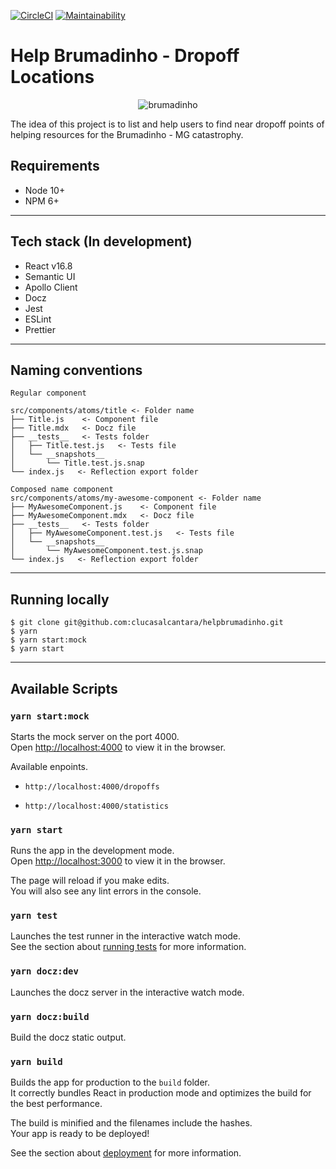 [![CircleCI](https://circleci.com/gh/clucasalcantara/helpbrumadinho.svg?style=svg)](https://circleci.com/gh/clucasalcantara/helpbrumadinho)
[![Maintainability](https://api.codeclimate.com/v1/badges/c8f04d07d73d482cddd3/maintainability)](https://codeclimate.com/github/clucasalcantara/helpbrumadinho/maintainability)
# Help Brumadinho - Dropoff Locations
<p align="center">
  <img src="https://i.ibb.co/T1hy185/brumadinho.png" alt="brumadinho" border="0" />
</p>

The idea of this project is to list and help users to find near dropoff points of helping resources for the
Brumadinho - MG catastrophy.

## Requirements

- Node 10+
- NPM 6+

---

## Tech stack (In development)

- React v16.8
- Semantic UI
- Apollo Client
- Docz
- Jest
- ESLint
- Prettier

---

## Naming conventions

```
Regular component

src/components/atoms/title <- Folder name
├── Title.js    <- Component file
├── Title.mdx   <- Docz file
├── __tests__   <- Tests folder
│   ├── Title.test.js   <- Tests file
│   └── __snapshots__
│       └── Title.test.js.snap
└── index.js   <- Reflection export folder

Composed name component
src/components/atoms/my-awesome-component <- Folder name
├── MyAwesomeComponent.js    <- Component file
├── MyAwesomeComponent.mdx   <- Docz file
├── __tests__   <- Tests folder
│   ├── MyAwesomeComponent.test.js   <- Tests file
│   └── __snapshots__
│       └── MyAwesomeComponent.test.js.snap
└── index.js   <- Reflection export folder
```

---

## Running locally

```
$ git clone git@github.com:clucasalcantara/helpbrumadinho.git
$ yarn
$ yarn start:mock
$ yarn start
```

---

## Available Scripts

### `yarn start:mock`

Starts the mock server on the port 4000.<br>
Open [http://localhost:4000](http://localhost:4000) to view it in the browser.

Available enpoints.<br>

- `http://localhost:4000/dropoffs`

- `http://localhost:4000/statistics`

### `yarn start`

Runs the app in the development mode.<br>
Open [http://localhost:3000](http://localhost:3000) to view it in the browser.

The page will reload if you make edits.<br>
You will also see any lint errors in the console.

### `yarn test`

Launches the test runner in the interactive watch mode.<br>
See the section about [running tests](https://facebook.github.io/create-react-app/docs/running-tests) for more information.

### `yarn docz:dev`

Launches the docz server in the interactive watch mode.

### `yarn docz:build`

Build the docz static output.

### `yarn build`

Builds the app for production to the `build` folder.<br>
It correctly bundles React in production mode and optimizes the build for the best performance.

The build is minified and the filenames include the hashes.<br>
Your app is ready to be deployed!

See the section about [deployment](https://facebook.github.io/create-react-app/docs/deployment) for more information.
